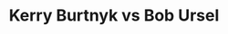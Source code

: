 ---
title: Kerry Burtnyk vs Bob Ursel
player1:
  name: Burtnyk, Kerry
  percent: 58
  wins: 0
  losses: 1
player2:
  name: Ursel, Bob
  percent: 92
  wins: 1
  losses: 0
games:
- player1:
    team: MB
    position: Fourth
    percent: 58
    win: 0
    loss: 1
  player2:
    team: BC
    position: Third
    percent: 92
    win: 1
    loss: 0
  event: Brier
  year: 2008
  draw: Round Robin(14)
  score: BC 8 - MB 4
- player1:
    team: BUR
    position: Fourth
    percent: 76
    win: 1
    loss: 0
  player2:
    team: GRE
    position: Third
    percent: 86
    win: 0
    loss: 1
  event: Trials (Men)
  year: 2001
  draw: Round Robin(9)
  score: GRE 6 - BUR 9
- player1:
    team: BUR
    position: Fourth
    percent: 93
    win: 1
    loss: 0
  player2:
    team: GRE
    position: Third
    percent: 90
    win: 0
    loss: 1
  event: Trials (Men)
  year: 2001
  draw: Semi-Final(10)
  score: BUR 8 - GRE 6
---